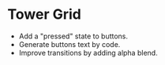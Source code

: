 # Tower Grid

* Add a "pressed" state to buttons.
* Generate buttons text by code.
* Improve transitions by adding alpha blend.
